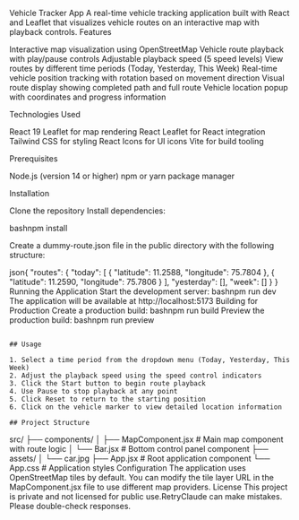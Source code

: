 Vehicle Tracker App
A real-time vehicle tracking application built with React and Leaflet that visualizes vehicle routes on an interactive map with playback controls.
Features

Interactive map visualization using OpenStreetMap
Vehicle route playback with play/pause controls
Adjustable playback speed (5 speed levels)
View routes by different time periods (Today, Yesterday, This Week)
Real-time vehicle position tracking with rotation based on movement direction
Visual route display showing completed path and full route
Vehicle location popup with coordinates and progress information

Technologies Used

React 19
Leaflet for map rendering
React Leaflet for React integration
Tailwind CSS for styling
React Icons for UI icons
Vite for build tooling

Prerequisites

Node.js (version 14 or higher)
npm or yarn package manager

Installation

Clone the repository
Install dependencies:

bashnpm install

Create a dummy-route.json file in the public directory with the following structure:

json{
  "routes": {
    "today": [
      { "latitude": 11.2588, "longitude": 75.7804 },
      { "latitude": 11.2590, "longitude": 75.7806 }
    ],
    "yesterday": [],
    "week": []
  }
}
Running the Application
Start the development server:
bashnpm run dev
The application will be available at http://localhost:5173
Building for Production
Create a production build:
bashnpm run build
Preview the production build:
bashnpm run preview
```

## Usage

1. Select a time period from the dropdown menu (Today, Yesterday, This Week)
2. Adjust the playback speed using the speed control indicators
3. Click the Start button to begin route playback
4. Use Pause to stop playback at any point
5. Click Reset to return to the starting position
6. Click on the vehicle marker to view detailed location information

## Project Structure
```
src/
├── components/
│   ├── MapComponent.jsx    # Main map component with route logic
│   └── Bar.jsx             # Bottom control panel component
├── assets/
│   └── car.jpg
├── App.jsx                 # Root application component
└── App.css                 # Application styles
Configuration
The application uses OpenStreetMap tiles by default. You can modify the tile layer URL in the MapComponent.jsx file to use different map providers.
License
This project is private and not licensed for public use.RetryClaude can make mistakes. Please double-check responses.